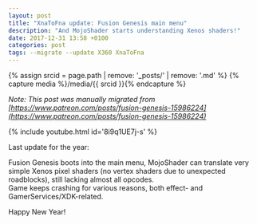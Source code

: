 ```yaml
---
layout: post
title: "XnaToFna update: Fusion Genesis main menu"
description: "And MojoShader starts understanding Xenos shaders!"
date: 2017-12-31 13:58 +0100
categories: post
tags: --migrate --update X360 XnaToFna
---
```

{% assign srcid = page.path | remove: '_posts/' | remove: '.md' %}
{% capture media %}/media/{{ srcid }}{% endcapture %}

*Note: This post was manually migrated from [https://www.patreon.com/posts/fusion-genesis-15986224](https://www.patreon.com/posts/fusion-genesis-15986224)*

{% include youtube.html id='8i9q1UE7j-s' %}

<!-- MORE -->

Last update for the year:

Fusion Genesis boots into the main menu, MojoShader can translate very simple Xenos pixel shaders (no vertex shaders due to unexpected roadblocks), still lacking almost all opcodes.  
Game keeps crashing for various reasons, both effect- and GamerServices/XDK-related.

Happy New Year!
